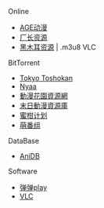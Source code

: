 
Online
- [AGE动漫](https://rentry.la/agefans)
- [厂长资源](https://www.czzy.site/)
- [黑木耳资源](https://heimuer.tv/) | .m3u8 VLC

BitTorrent
- [Tokyo Toshokan](https://www.tokyotosho.info/)
- [Nyaa](https://nyaa.si/)
- [動漫花園資源網](http://share.dmhy.org/)
- [末日動漫資源庫](https://share.acgnx.se/)
- [蜜柑计划](https://mikanani.me/)
- [萌番组](https://bangumi.moe/)

DataBase
- [AniDB](https://anidb.net/)

Software
- [弹弹play](https://www.dandanplay.com/)
- [VLC](https://www.videolan.org/)